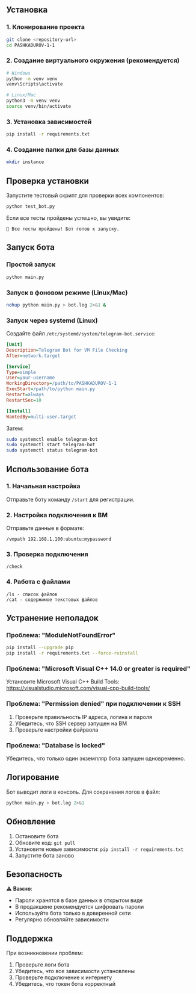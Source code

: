 ## Установка

### 1. Клонирование проекта
```bash
git clone <repository-url>
cd PASHKADUROV-1-1
```

### 2. Создание виртуального окружения (рекомендуется)
```bash
# Windows
python -m venv venv
venv\Scripts\activate

# Linux/Mac
python3 -m venv venv
source venv/bin/activate
```

### 3. Установка зависимостей
```bash
pip install -r requirements.txt
```

### 4. Создание папки для базы данных
```bash
mkdir instance
```

## Проверка установки

Запустите тестовый скрипт для проверки всех компонентов:

```bash
python test_bot.py
```

Если все тесты пройдены успешно, вы увидите:
```
🎉 Все тесты пройдены! Бот готов к запуску.
```

## Запуск бота

### Простой запуск
```bash
python main.py
```

### Запуск в фоновом режиме (Linux/Mac)
```bash
nohup python main.py > bot.log 2>&1 &
```

### Запуск через systemd (Linux)
Создайте файл `/etc/systemd/system/telegram-bot.service`:

```ini
[Unit]
Description=Telegram Bot for VM File Checking
After=network.target

[Service]
Type=simple
User=your-username
WorkingDirectory=/path/to/PASHKADUROV-1-1
ExecStart=/path/to/python main.py
Restart=always
RestartSec=10

[Install]
WantedBy=multi-user.target
```

Затем:
```bash
sudo systemctl enable telegram-bot
sudo systemctl start telegram-bot
sudo systemctl status telegram-bot
```

## Использование бота

### 1. Начальная настройка
Отправьте боту команду `/start` для регистрации.

### 2. Настройка подключения к ВМ
Отправьте данные в формате:
```
/vmpath 192.168.1.100:ubuntu:mypassword
```

### 3. Проверка подключения
```
/check
```

### 4. Работа с файлами
```
/ls - список файлов
/cat - содержимое текстовых файлов
```

## Устранение неполадок

### Проблема: "ModuleNotFoundError"
```bash
pip install --upgrade pip
pip install -r requirements.txt --force-reinstall
```

### Проблема: "Microsoft Visual C++ 14.0 or greater is required"
Установите Microsoft Visual C++ Build Tools:
https://visualstudio.microsoft.com/visual-cpp-build-tools/

### Проблема: "Permission denied" при подключении к SSH
1. Проверьте правильность IP адреса, логина и пароля
2. Убедитесь, что SSH сервер запущен на ВМ
3. Проверьте настройки файрвола

### Проблема: "Database is locked"
Убедитесь, что только один экземпляр бота запущен одновременно.

## Логирование

Бот выводит логи в консоль. Для сохранения логов в файл:

```bash
python main.py > bot.log 2>&1
```

## Обновление

1. Остановите бота
2. Обновите код: `git pull`
3. Установите новые зависимости: `pip install -r requirements.txt`
4. Запустите бота заново

## Безопасность

⚠️ **Важно**: 
- Пароли хранятся в базе данных в открытом виде
- В продакшене рекомендуется шифровать пароли
- Используйте бота только в доверенной сети
- Регулярно обновляйте зависимости

## Поддержка

При возникновении проблем:
1. Проверьте логи бота
2. Убедитесь, что все зависимости установлены
3. Проверьте подключение к интернету
4. Убедитесь, что токен бота корректный 